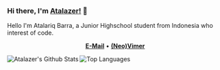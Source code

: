 ### Hi there, I'm [Atalazer!](https://atalazer.github.io) 👋
Hello I'm Atalariq Barra, a Junior Highschool student from Indonesia who interest of code.

<p align="center">
  <b><a href="mailto:baraboyolali@gmail.com">E-Mail</a></b>
  •
  <b><a href="https://github.com/neovim/neovim">(Neo)Vimer</a></b>
</p>

<!-- Github Stats -->
<img align="left" src="https://github-readme-stats.vercel.app/api?username=atalazer&show_icons=true" title="Atalazer's Github Stats" />
<img align="left" src="https://github-readme-stats.vercel.app/api/top-langs/?username=atalazer&layout=compact&langs_count=8&hide=html,css,scss" title="Top Languages" />

<!-- Extra Pinned Repos -->
<!-- <a href="https://github.com/atalzer/atalazer.github.io">
  <img align="center" src="https://github-readme-stats.vercel.app/api/pin/?username=atalazer&repo=atalazer.github.io&theme=material-palenight" />
</a>

<a href="https://github.com/atalazer/dotfiles">
  <img align="center" src="https://github-readme-stats.vercel.app/api/pin/?username=atalazer&repo=dotfiles&theme=material-palenight" />
</a>     -->

